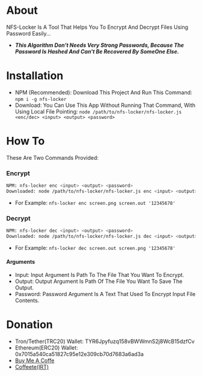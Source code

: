 # About
NFS-Locker Is A Tool That Helps You To Encrypt And Decrypt Files Using Password Easily...
- ***This Algorithm Don't Needs Very Strong Passwords, Because The Password Is Hashed And Can't Be Recovered By SomeOne Else.***
# Installation
- NPM (Recommended): Download This Project And Run This Command: `npm i -g nfs-locker`
- Download: You Can Use This App Without Running That Command, With Using Local File Pointing: `node /path/to/nfs-locker/nfs-locker.js <enc/dec> <input> <output> <password>`
# How To
These Are Two Commands Provided:
### Encrypt
```bash
NPM: nfs-locker enc <input> <output> <password>
Downloaded: node /path/to/nfs-locker/nfs-locker.js enc <input> <output> <password>
```
- For Example: `nfs-locker enc screen.png screen.out '12345678'`
### Decrypt
```bash
NPM: nfs-locker dec <input> <output> <password>
Downloaded: node /path/to/nfs-locker/nfs-locker.js dec <input> <output> <password>
```
- For Example: `nfs-locker dec screen.out screen.png '12345678'`
#### Arguments
- Input: Input Argument Is Path To The File That You Want To Encrypt.
- Output: Output Argument Is Path Of The File You Want To Save The Output.
- Password: Password Argument Is A Text That Used To Encrypt Input File Contents.
# Donation
- Tron/Tether(TRC20) Wallet: TYR6Jpyfuzq158vBWWmnS2j8WcB15dzfCv
- Ethereum(ERC20) Wallet: 0x7015a540ca51827c95e12e309cb70d7683a6ad3a
- [Buy Me A Coffe](https://www.buymeacoffee.com/itmammad)
- [Coffeete(IRT)](https://www.coffeete.ir/ITMammad)
